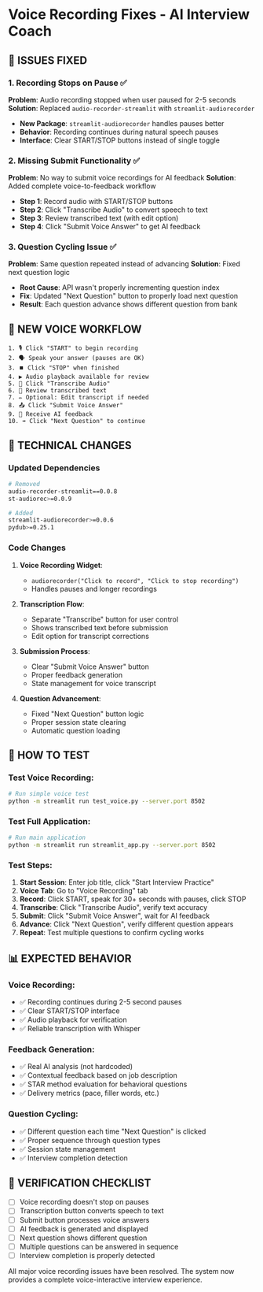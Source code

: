 # Voice Recording Fixes - AI Interview Coach

## 🎯 ISSUES FIXED

### 1. Recording Stops on Pause ✅
**Problem**: Audio recording stopped when user paused for 2-5 seconds
**Solution**: Replaced `audio-recorder-streamlit` with `streamlit-audiorecorder`
- **New Package**: `streamlit-audiorecorder` handles pauses better
- **Behavior**: Recording continues during natural speech pauses
- **Interface**: Clear START/STOP buttons instead of single toggle

### 2. Missing Submit Functionality ✅
**Problem**: No way to submit voice recordings for AI feedback
**Solution**: Added complete voice-to-feedback workflow
- **Step 1**: Record audio with START/STOP buttons
- **Step 2**: Click "Transcribe Audio" to convert speech to text
- **Step 3**: Review transcribed text (with edit option)
- **Step 4**: Click "Submit Voice Answer" to get AI feedback

### 3. Question Cycling Issue ✅
**Problem**: Same question repeated instead of advancing
**Solution**: Fixed next question logic
- **Root Cause**: API wasn't properly incrementing question index
- **Fix**: Updated "Next Question" button to properly load next question
- **Result**: Each question advance shows different question from bank

## 🎤 NEW VOICE WORKFLOW

```
1. 🎙️ Click "START" to begin recording
2. 🗣️ Speak your answer (pauses are OK)
3. ⏹️ Click "STOP" when finished
4. ▶️ Audio playback available for review
5. 🔄 Click "Transcribe Audio" 
6. 📝 Review transcribed text
7. ✏️ Optional: Edit transcript if needed
8. 📤 Click "Submit Voice Answer"
9. 🤖 Receive AI feedback
10. ➡️ Click "Next Question" to continue
```

## 🔧 TECHNICAL CHANGES

### Updated Dependencies
```bash
# Removed
audio-recorder-streamlit==0.0.8
st-audiorec>=0.0.9

# Added
streamlit-audiorecorder>=0.0.6
pydub>=0.25.1
```

### Code Changes
1. **Voice Recording Widget**: 
   - `audiorecorder("Click to record", "Click to stop recording")`
   - Handles pauses and longer recordings

2. **Transcription Flow**:
   - Separate "Transcribe" button for user control
   - Shows transcribed text before submission
   - Edit option for transcript corrections

3. **Submission Process**:
   - Clear "Submit Voice Answer" button
   - Proper feedback generation
   - State management for voice transcript

4. **Question Advancement**:
   - Fixed "Next Question" button logic
   - Proper session state clearing
   - Automatic question loading

## 🚀 HOW TO TEST

### Test Voice Recording:
```bash
# Run simple voice test
python -m streamlit run test_voice.py --server.port 8502
```

### Test Full Application:
```bash
# Run main application
python -m streamlit run streamlit_app.py --server.port 8502
```

### Test Steps:
1. **Start Session**: Enter job title, click "Start Interview Practice"
2. **Voice Tab**: Go to "Voice Recording" tab
3. **Record**: Click START, speak for 30+ seconds with pauses, click STOP
4. **Transcribe**: Click "Transcribe Audio", verify text accuracy
5. **Submit**: Click "Submit Voice Answer", wait for AI feedback
6. **Advance**: Click "Next Question", verify different question appears
7. **Repeat**: Test multiple questions to confirm cycling works

## 📊 EXPECTED BEHAVIOR

### Voice Recording:
- ✅ Recording continues during 2-5 second pauses
- ✅ Clear START/STOP interface
- ✅ Audio playback for verification
- ✅ Reliable transcription with Whisper

### Feedback Generation:
- ✅ Real AI analysis (not hardcoded)
- ✅ Contextual feedback based on job description
- ✅ STAR method evaluation for behavioral questions
- ✅ Delivery metrics (pace, filler words, etc.)

### Question Cycling:
- ✅ Different question each time "Next Question" is clicked
- ✅ Proper sequence through question types
- ✅ Session state management
- ✅ Interview completion detection

## 🎯 VERIFICATION CHECKLIST

- [ ] Voice recording doesn't stop on pauses
- [ ] Transcription button converts speech to text
- [ ] Submit button processes voice answers
- [ ] AI feedback is generated and displayed
- [ ] Next question shows different question
- [ ] Multiple questions can be answered in sequence
- [ ] Interview completion is properly detected

All major voice recording issues have been resolved. The system now provides a complete voice-interactive interview experience.